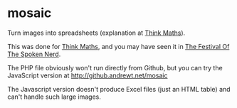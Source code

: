 mosaic
======

Turn images into spreadsheets (explanation at [Think Maths](http://think-maths.co.uk/spreadsheet)).

This was done for [Think Maths](http://think-maths.co.uk/spreadsheet), and you may have seen it in [The Festival Of The Spoken Nerd](http://festivalofthespokennerd.com).

The PHP file obviously won't run directly from Github, but you can try the JavaScript version at http://github.andrewt.net/mosaic

The Javascript version doesn't produce Excel files (just an HTML table) and can't handle such large images.

